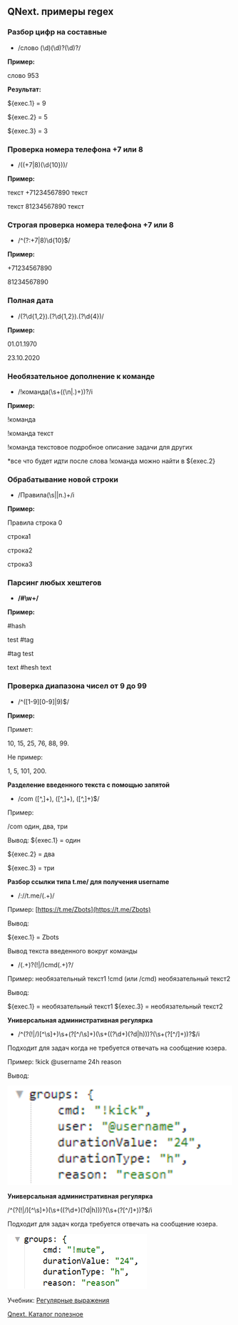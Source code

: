 ## QNext. примеры regex
### Разбор цифр на составные
* /слово (\d)(\d)?(\d)?/

**Пример:**

слово 953

**Результат:**

${exec.1} = 9

${exec.2} = 5

${exec.3} = 3


### Проверка номера телефона  +7 или 8
* /((\+7|8)(\d{10}))/

**Пример:**

текст  +71234567890   текст

текст  81234567890  текст


### Строгая проверка номера телефона +7 или 8
* /^(?:\+7|8)\d{10}$/

**Пример:**

+71234567890

81234567890


### Полная дата
* /(?<day>\d{1,2}).(?<month>\d{1,2}).(?<year>\d{4})/

**Пример:**

01.01.1970

23.10.2020


### Необязательное дополнение к команде
* /!команда(\s+((\n|.)+))?/i

**Пример:**

!команда

!команда текст

!команда текстовое подробное описание задачи для других

*все что будет идти после слова !команда можно найти в ${exec.2}


### Обрабатывание новой строки
* /Правила(\s|\|n.)+/i

**Пример:**

Правила строка 0

строка1

строка2



строка3


### Парсинг любых хештегов
* **/#\w+/**

**Пример:**

#hash

test #tag

#tag test

text #hesh text


### Проверка диапазона чисел от 9 до 99
* /^([1-9][0-9]|9)$/

**Пример:**

Примет:

10, 15, 25, 76, 88, 99.

Не пример: 

1, 5, 101, 200.



**Разделение введенного текста с помощью запятой**
* /com ([^,]+), ([^,]+), ([^,]+)$/

Пример:

/com один, два, три

Вывод:
${exec.1} = один

${exec.2} = два

${exec.3} = три



**Разбор ссылки типа t.me/ для получения username**
* /:\/\/t\.me\/(.+)/

Пример: [https://t.me/Zbots](https://t.me/Zbots)

Вывод:

${exec.1} = Zbots



Вывод текста введенного вокруг команды
* /(.+)?(!|\/)cmd(.+)?/

Пример: необязательный текст1 !cmd (или /cmd) необязательный текст2

Вывод: 

${exec.1} = необязательный текст1
${exec.3} = необязательный текст2



**Универсальная административная регулярка**
* /^(?<cmd>(!|\/)[^\s]+)\s+(?<user>[^\/\s]+)(\s+((?<durationValue>\d+)(?<durationType>d|h)))?(\s+(?<reason>[^\/]+))?$/i 

Подходит для задач когда не требуется отвечать на сообщение юзера.

Пример: !kick @username 24h reason

Вывод:

![](./1.png)

**Универсальная административная регулярка**

/^(?<cmd>(!|\/)[^\s]+)(\s+((?<durationValue>\d+)(?<durationType>d|h)))?(\s+(?<reason>[^\/]+))?$/i

Подходит для задач когда требуется отвечать на сообщение юзера.

![](./2.png)



Учебник: [Регулярные выражения](https://learn.javascript.ru/regexp-introduction)

[Qnext. Каталог полезное](/docs-test/admin/lifehack)

